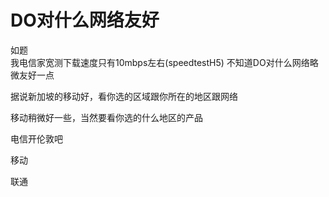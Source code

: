 # DO对什么网络友好


如题<br />
我电信家宽测下载速度只有10mbps左右(speedtestH5) 不知道DO对什么网络略微友好一点

据说新加坡的移动好，看你选的区域跟你所在的地区跟网络

移动稍微好一些，当然要看你选的什么地区的产品

电信开伦敦吧

移动

联通
